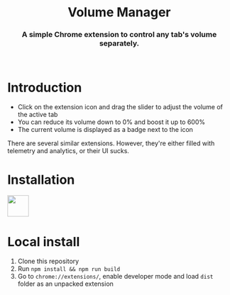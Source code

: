 <center>
  <h1 align="center">Volume Manager</h1>
  <h3 align="center">A simple Chrome extension to control any tab's volume separately.</h3>
</center><br>

# Introduction

* Click on the extension icon and drag the slider to adjust the volume of the active tab
* You can reduce its volume down to 0% and boost it up to 600%
* The current volume is displayed as a badge next to the icon

There are several similar extensions. However, they're either filled with telemetry and analytics, or their UI sucks.

# Installation
<a href="https://chrome.google.com/webstore/detail/volume-manager/imhcgcnjkibjikdbdgnhclihigkooeaf"><img src="https://raw.githubusercontent.com/alrra/browser-logos/master/src/chrome/chrome_128x128.png" width="48" /></a>

# Local install
1. Clone this repository
2. Run `npm install && npm run build`
3. Go to `chrome://extensions/`, enable developer mode and load `dist` folder as an unpacked extension
